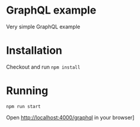 # GraphQL example

Very simple GraphQL example

# Installation

Checkout and run `npm install`

# Running

`npm run start`

Open [http://localhost:4000/graphql](http://localhost:4000/graphql) in your browser]